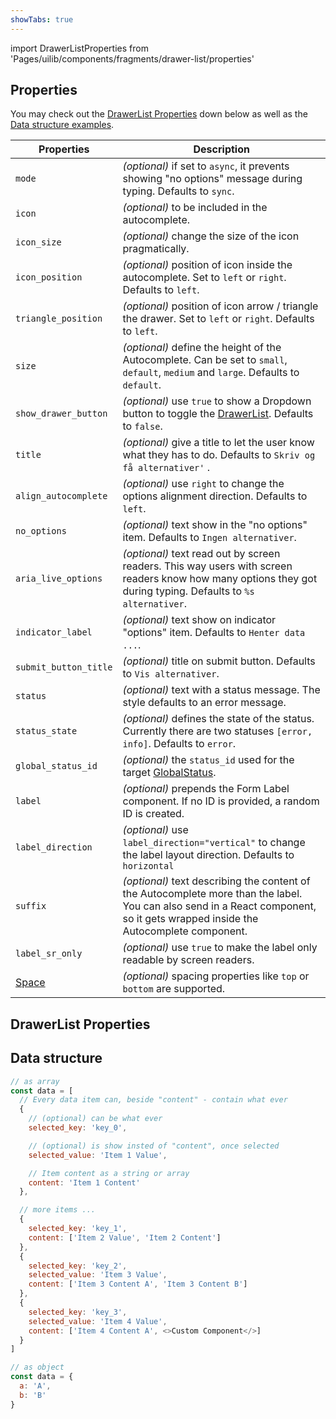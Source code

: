 ```yaml
---
showTabs: true
---
```


import DrawerListProperties from 'Pages/uilib/components/fragments/drawer-list/properties'

## Properties

You may check out the [DrawerList Properties](#drawerlist-properties) down below as well as the [Data structure examples](#data-structure).

| Properties                                  | Description                                                                                                                                                                     |
| ------------------------------------------- | ------------------------------------------------------------------------------------------------------------------------------------------------------------------------------- |
| `mode`                                      | _(optional)_ if set to `async`, it prevents showing "no options" message during typing. Defaults to `sync`.                                                                     |
| `icon`                                      | _(optional)_ to be included in the autocomplete.                                                                                                                                |
| `icon_size`                                 | _(optional)_ change the size of the icon pragmatically.                                                                                                                         |
| `icon_position`                             | _(optional)_ position of icon inside the autocomplete. Set to `left` or `right`. Defaults to `left`.                                                                            |
| `triangle_position`                         | _(optional)_ position of icon arrow / triangle the drawer. Set to `left` or `right`. Defaults to `left`.                                                                        |
| `size`                                      | _(optional)_ define the height of the Autocomplete. Can be set to `small`, `default`, `medium` and `large`. Defaults to `default`.                                              |
| `show_drawer_button`                        | _(optional)_ use `true` to show a Dropdown button to toggle the [DrawerList](/uilib/components/fragments/drawer-list). Defaults to `false`.                                     |
| `title`                                     | _(optional)_ give a title to let the user know what they has to do. Defaults to `Skriv og få alternativer'` .                                                                   |
| `align_autocomplete`                        | _(optional)_ use `right` to change the options alignment direction. Defaults to `left`.                                                                                         |
| `no_options`                                | _(optional)_ text show in the "no options" item. Defaults to `Ingen alternativer`.                                                                                              |
| `aria_live_options`                         | _(optional)_ text read out by screen readers. This way users with screen readers know how many options they got during typing. Defaults to `%s alternativer`.                   |
| `indicator_label`                           | _(optional)_ text show on indicator "options" item. Defaults to `Henter data ...`.                                                                                              |
| `submit_button_title`                       | _(optional)_ title on submit button. Defaults to `Vis alternativer`.                                                                                                            |
| `status`                                    | _(optional)_ text with a status message. The style defaults to an error message.                                                                                                |
| `status_state`                              | _(optional)_ defines the state of the status. Currently there are two statuses `[error, info]`. Defaults to `error`.                                                            |
| `global_status_id`                          | _(optional)_ the `status_id` used for the target [GlobalStatus](/uilib/components/global-status).                                                                               |
| `label`                                     | _(optional)_ prepends the Form Label component. If no ID is provided, a random ID is created.                                                                                   |
| `label_direction`                           | _(optional)_ use `label_direction="vertical"` to change the label layout direction. Defaults to `horizontal`                                                                    |
| `suffix`                                    | _(optional)_ text describing the content of the Autocomplete more than the label. You can also send in a React component, so it gets wrapped inside the Autocomplete component. |
| `label_sr_only`                             | _(optional)_ use `true` to make the label only readable by screen readers.                                                                                                      |
| [Space](/uilib/components/space/properties) | _(optional)_ spacing properties like `top` or `bottom` are supported.                                                                                                           |

## DrawerList Properties

<DrawerListProperties />

## Data structure

```js
// as array
const data = [
  // Every data item can, beside "content" - contain what ever
  {
    // (optional) can be what ever
    selected_key: 'key_0',

    // (optional) is show insted of "content", once selected
    selected_value: 'Item 1 Value',

    // Item content as a string or array
    content: 'Item 1 Content'
  },

  // more items ...
  {
    selected_key: 'key_1',
    content: ['Item 2 Value', 'Item 2 Content']
  },
  {
    selected_key: 'key_2',
    selected_value: 'Item 3 Value',
    content: ['Item 3 Content A', 'Item 3 Content B']
  },
  {
    selected_key: 'key_3',
    selected_value: 'Item 4 Value',
    content: ['Item 4 Content A', <>Custom Component</>]
  }
]

// as object
const data = {
  a: 'A',
  b: 'B'
}
```
